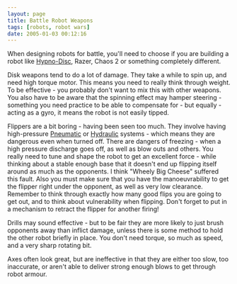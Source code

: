 ```yaml
---
layout: page
title: Battle Robot Weapons
tags: [robots, robot wars]
date: 2005-01-03 00:12:16
---
```

When designing robots for battle, you'll need to choose if you are building a robot like [Hypno-Disc](/wiki/hypnodisc.html), Razer, Chaos 2 or something completely different.

Disk weapons tend to do a lot of damage. They take a while to spin up, and need high torque motor. This means you need to really think through weight. To be effective - you probably don't want to mix this with other weapons. You also have to be aware that the spinning effect may hamper steering - something you need practice to be able to compensate for - but equally - acting as a gyro, it means the robot is not easily tipped.

Flippers are a bit boring - having been seen too much. They involve having high-pressure [Pneumatic](/wiki/pneumatic.html "Use of air to operate and power actuators") or [Hydraulic](/wiki/hydraulic.html "Hydraulic") systems - which means they are dangerous even when turned off. There are dangers of freezing - when a high pressure discharge goes off, as well as blow outs and others. You really need to tune and shape the robot to get an excellent force - while thinking about a stable enough base that it doesn't end up flipping itself around as much as the opponents. I think "Wheely Big Cheese" suffered this fault. Also you must make sure that you have the manoeuvrability to get the flipper right under the opponent, as well as very low clearance. Remember to think through exactly how many good flips you are going to get out, and to think about vulnerability when flipping. Don't forget to put in a mechanism to retract the flipper for another firing!

Drills may sound effective - but to be fair they are more likely to just brush opponents away than inflict damage, unless there is some method to hold the other robot briefly in place. You don't need torque, so much as speed, and a very sharp rotating bit.

Axes often look great, but are ineffective in that they are either too slow, too inaccurate, or aren't able to deliver strong enough blows to get through robot armour.
